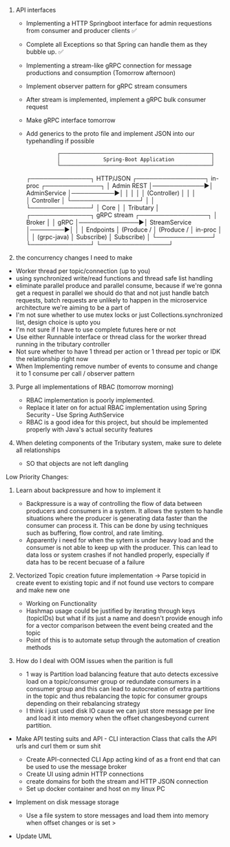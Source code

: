 
1. API interfaces
    - Implementing a HTTP Springboot interface for admin requestions from consumer and producer clients ✅
    - Complete all Exceptions so that Spring can handle them as they bubble up. ✅

    - Implementing a stream-like gRPC connection for message productions and consumption (Tomorrow afternoon)
    - Implement observer pattern for gRPC stream consumers
    - After stream is implemented, implement a gRPC bulk consumer request
    - Make gRPC interface tomorrow
    - Add generics to the proto file and implement JSON into our typehandling if possible

                    ┌─────────────────────────────────────────────────┐
                    │              Spring-Boot Application            │
                    └─────────────────────────────────────────────────┘
        ┌──────────────┐  HTTP/JSON  ┌────────────────┐  in-proc  ┌─────────────┐
        │ Admin REST   │────────────▶│  AdminService  │──────────▶│             │
        │              │             │  (Controller)  │           │             │   
        │ Controller   │             └────────────────┘           │             │
        └──────────────┘                                          │   Core      │
                                                                  │ Tributary   │
        ┌──────────────┐  gRPC stream  ┌────────────────┐         │   Broker    │
        │  gRPC        │──────────────▶│ StreamService  │────────▶│             │
        │ Endpoints    │  (Produce /   │ (Produce /     │ in-proc │             │
        │ (grpc-java)  │   Subscribe)  │  Subscribe)    │         └─────────────┘
        └──────────────┘               └────────────────┘


2. the concurrency changes I need to make
  - Worker thread per topic/connection (up to you)
  - using synchronized write/read functions and thread safe list handling
  - eliminate parallel produce and parallel consume, because if we're gonna get a request in parallel we should do that and not just handle batch requests, batch requests are unlikely to happen in the microservice architecture we're aiming to be a part of
  - I'm not sure whether to use mutex locks or just Collections.synchronized list, design choice is upto you
  - I'm not sure if I have to use complete futures here or not
  - Use either Runnable interface or thread class for the worker thread running in the tributary controller
  - Not sure whether to have 1 thread per action or 1 thread per topic or IDK the relationship right now
  - When Implementing remove number of events to consume and change it to 1 consume per call / observer pattern

3. Purge all implementations of RBAC (tomorrow morning)
    - RBAC implementation is poorly implemented.
    - Replace it later on for actual RBAC implementation using Spring Security - Use Spring AuthService
    - RBAC is a good idea for this project, but should be implemented properly with Java's actual security features

4. When deleting components of the Tributary system, make sure to delete all relationships
    - SO that objects are not left dangling
    


Low Priority Changes:

1. Learn about backpressure and how to implement it
    - Backpressure is a way of controlling the flow of data between producers and consumers in a system. It allows the system to handle situations where the producer is generating data faster than the consumer can process it. This can be done by using techniques such as buffering, flow control, and rate limiting.
    - Apparently i need for when the sytem is under heavy load and the consumer is not able to keep up with the producer. This can lead to data loss or system crashes if not handled properly, especially if data has to be recent becuase of a failure

1. Vectorized Topic creation future implementation -> Parse topicid in create event to existing topic and if not found use vectors to compare and make new one
    - Working on Functionality
    - Hashmap usage could be justified by iterating through keys (topicIDs) but what if its just a name and doesn't provide enough info for a vector comparison between the event being created and the topic
    - Point of this is to automate setup through the automation of creation methods

2. How do I deal with OOM issues when the parition is full
    - 1 way is Partition load balancing feature that auto detects excessive load on a topic/consumer group or redundate consumers in a consumer group and this can lead to autocreation of extra partitions in the topic and thus rebalancing the topic for consumer groups depending on their rebalancing strategy
    - I think i just used disk IO cause we can just store message per line and load it into memory when the offset changesbeyond current partition.
    

- Make API testing suits and API - CLI interaction Class that calls the API urls and curl them or sum shit
    - Create API-connected CLI App acting kind of as a front end that can be used to use the message broker
    - Create UI using admin HTTP connections
    - create domains for both the stream and HTTP JSON connection
    - Set up docker container and host on my linux PC

- Implement on disk message storage
    - Use a file system to store messages and load them into memory when offset changes or is set > 

- Update UML

